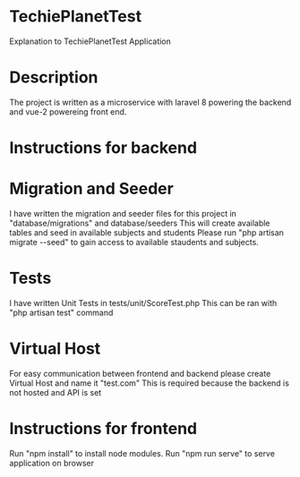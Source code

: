 # TechiePlanetTest
Explanation to TechiePlanetTest Application

# Description
The project is written as a microservice with laravel 8 powering the backend and vue-2 powereing front end.

# Instructions for backend
# Migration and Seeder
I have written the migration and seeder files for this project in "database/migrations" and database/seeders
This will create available tables and seed in available subjects and students
Please run "php artisan migrate --seed" to gain access to available staudents and subjects.

# Tests
I have written Unit Tests in tests/unit/ScoreTest.php
This can be ran with "php artisan test" command

# Virtual Host
For easy communication between frontend and backend please create Virtual Host and name it "test.com"
This is required because the backend is not hosted and API is set

# Instructions for frontend
Run "npm install" to install node modules.
Run "npm run serve" to serve application on browser


